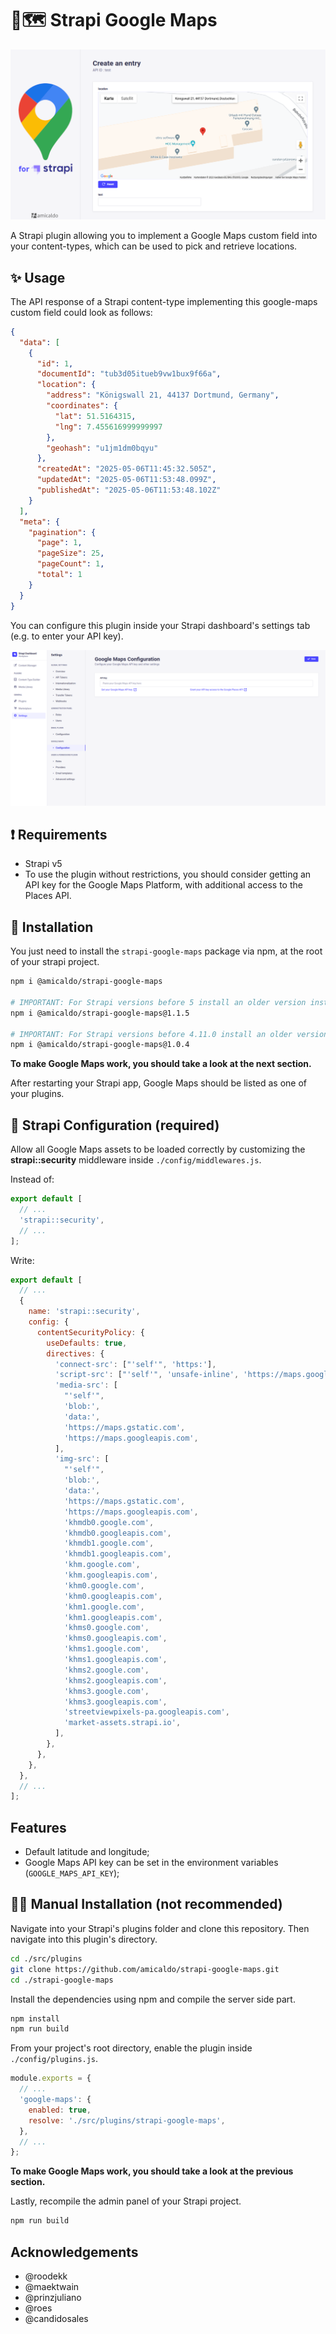 # 🚀🗺️ Strapi Google Maps

![Preview](https://github.com/amicaldo/strapi-google-maps/blob/main/pictures/preview.png?raw=true)

A Strapi plugin allowing you to implement a Google Maps custom field into your content-types, which can be used to pick and retrieve locations.

## ✨ Usage

The API response of a Strapi content-type implementing this google-maps custom field could look as follows:

```json
{
  "data": [
    {
      "id": 1,
      "documentId": "tub3d05itueb9vw1bux9f66a",
      "location": {
        "address": "Königswall 21, 44137 Dortmund, Germany",
        "coordinates": {
          "lat": 51.5164315,
          "lng": 7.455616999999997
        },
        "geohash": "u1jm1dm0bqyu"
      },
      "createdAt": "2025-05-06T11:45:32.505Z",
      "updatedAt": "2025-05-06T11:53:48.099Z",
      "publishedAt": "2025-05-06T11:53:48.102Z"
    }
  ],
  "meta": {
    "pagination": {
      "page": 1,
      "pageSize": 25,
      "pageCount": 1,
      "total": 1
    }
  }
}
```

You can configure this plugin inside your Strapi dashboard's settings tab (e.g. to enter your API key).

![Configuration](https://github.com/amicaldo/strapi-google-maps/blob/main/pictures/configuration.png?raw=true)

## ❗ Requirements

- Strapi v5
- To use the plugin without restrictions, you should consider getting an API key for the Google Maps Platform, with additional access to the Places API.

## 🔧 Installation

You just need to install the `strapi-google-maps` package via npm, at the root of your strapi project.

```bash
npm i @amicaldo/strapi-google-maps

# IMPORTANT: For Strapi versions before 5 install an older version instead:
npm i @amicaldo/strapi-google-maps@1.1.5

# IMPORTANT: For Strapi versions before 4.11.0 install an older version instead:
npm i @amicaldo/strapi-google-maps@1.0.4
```

**To make Google Maps work, you should take a look at the next section.**

After restarting your Strapi app, Google Maps should be listed as one of your plugins.

## 🚀 Strapi Configuration (required)

Allow all Google Maps assets to be loaded correctly by customizing the **strapi::security** middleware inside `./config/middlewares.js`.

Instead of:

```js
export default [
  // ...
  'strapi::security',
  // ...
];
```

Write:

```js
export default [
  // ...
  {
    name: 'strapi::security',
    config: {
      contentSecurityPolicy: {
        useDefaults: true,
        directives: {
          'connect-src': ["'self'", 'https:'],
          'script-src': ["'self'", 'unsafe-inline', 'https://maps.googleapis.com'],
          'media-src': [
            "'self'",
            'blob:',
            'data:',
            'https://maps.gstatic.com',
            'https://maps.googleapis.com',
          ],
          'img-src': [
            "'self'",
            'blob:',
            'data:',
            'https://maps.gstatic.com',
            'https://maps.googleapis.com',
            'khmdb0.google.com',
            'khmdb0.googleapis.com',
            'khmdb1.google.com',
            'khmdb1.googleapis.com',
            'khm.google.com',
            'khm.googleapis.com',
            'khm0.google.com',
            'khm0.googleapis.com',
            'khm1.google.com',
            'khm1.googleapis.com',
            'khms0.google.com',
            'khms0.googleapis.com',
            'khms1.google.com',
            'khms1.googleapis.com',
            'khms2.google.com',
            'khms2.googleapis.com',
            'khms3.google.com',
            'khms3.googleapis.com',
            'streetviewpixels-pa.googleapis.com',
            'market-assets.strapi.io',
          ],
        },
      },
    },
  },
  // ...
];
```

## Features

- Default latitude and longitude;
- Google Maps API key can be set in the environment variables (`GOOGLE_MAPS_API_KEY`);

## 👨‍💻 Manual Installation (not recommended)

Navigate into your Strapi's plugins folder and clone this repository.
Then navigate into this plugin's directory.

```bash
cd ./src/plugins
git clone https://github.com/amicaldo/strapi-google-maps.git
cd ./strapi-google-maps
```

Install the dependencies using npm and compile the server side part.

```bash
npm install
npm run build
```

From your project's root directory, enable the plugin inside `./config/plugins.js`.

```js
module.exports = {
  // ...
  'google-maps': {
    enabled: true,
    resolve: './src/plugins/strapi-google-maps',
  },
  // ...
};
```

**To make Google Maps work, you should take a look at the previous section.**

Lastly, recompile the admin panel of your Strapi project.

```bash
npm run build
```

## Acknowledgements

* @roodekk
* @maektwain
* @prinzjuliano
* @roes
* @candidosales
